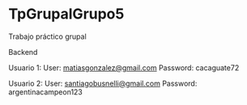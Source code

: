 # TpGrupalGrupo5
Trabajo práctico grupal

Backend

Usuario 1:
User: matiasgonzalez@gmail.com
Password: cacaguate72

Usuario 2:
User: santiagobusnelli@gmail.com
Password: argentinacampeon123